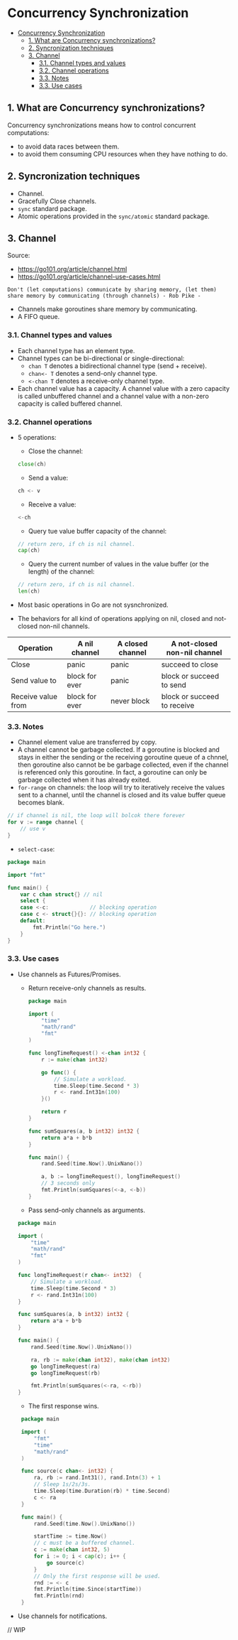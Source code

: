 # Concurrency Synchronization

- [Concurrency Synchronization](#concurrency-synchronization)
  - [1. What are Concurrency synchronizations?](#1-what-are-concurrency-synchronizations)
  - [2. Syncronization techniques](#2-syncronization-techniques)
  - [3. Channel](#3-channel)
    - [3.1. Channel types and values](#31-channel-types-and-values)
    - [3.2. Channel operations](#32-channel-operations)
    - [3.3. Notes](#33-notes)
    - [3.3. Use cases](#33-use-cases)

## 1. What are Concurrency synchronizations?

Concurrency synchronizations means how to control concurrent computations:

- to avoid data races between them.
- to avoid them consuming CPU resources when they have nothing to do.

## 2. Syncronization techniques

- Channel.
- Gracefully Close channels.
- `sync` standard package.
- Atomic operations provided in the `sync/atomic` standard package.

## 3. Channel

Source:

- https://go101.org/article/channel.html
- https://go101.org/article/channel-use-cases.html

```
Don't (let computations) communicate by sharing memory, (let them) share memory by communicating (through channels) - Rob Pike -
```

- Channels make goroutines share memory by communicating.
- A FIFO queue.

### 3.1. Channel types and values

- Each channel type has an element type.
- Channel types can be bi-directional or single-directional:
  - `chan T` denotes a bidirectional channel type (send + receive).
  - `chan<- T` denotes a send-only channel type.
  - `<-chan T` denotes a receive-only channel type.
- Each channel value has a capacity. A channel value with a zero capacity is called unbuffered channel and a channel value with a non-zero capacity is called buffered channel.

### 3.2. Channel operations

- 5 operations:

  - Close the channel:

  ```go
  close(ch)
  ```

  - Send a value:

  ```go
  ch <- v
  ```

  - Receive a value:

  ```go
  <-ch
  ```

  - Query tue value buffer capacity of the channel:

  ```go
  // return zero, if ch is nil channel.
  cap(ch)
  ```

  - Query the current number of values in the value buffer (or the length) of the channel:

  ```go
  // return zero, if ch is nil channel.
  len(ch)
  ```

- Most basic operations in Go are not sysnchronized.
- The behaviors for all kind of operations applying on nil, closed and not-closed non-nil channels.

| Operation          | A nil channel  | A closed channel | A not-closed non-nil channel |
| ------------------ | -------------- | ---------------- | ---------------------------- |
| Close              | panic          | panic            | succeed to close             |
| Send value to      | block for ever | panic            | block or succeed to send     |
| Receive value from | block for ever | never block      | block or succeed to receive  |

### 3.3. Notes

- Channel element value are transferred by copy.
- A channel cannot be garbage collected. If a goroutine is blocked and stays in either the sending or the receiving goroutine queue of a chnnel, then goroutine also cannot be be garbage collected, even if the channel is referenced only this goroutine. In fact, a goroutine can only be garbage collected when it has already exited.
- `for-range` on channels: the loop will try to iteratively receive the values sent to a channel, until the channel is closed and its value buffer queue becomes blank.

```go
// if channel is nil, the loop will bolcok there forever
for v := range channel {
    // use v
}
```

- `select-case`:

```go
package main

import "fmt"

func main() {
    var c chan struct{} // nil
    select {
    case <-c:             // blocking operation
    case c <- struct{}{}: // blocking operation
    default:
        fmt.Println("Go here.")
    }
}
```

### 3.3. Use cases

- Use channels as Futures/Promises.

  - Return receive-only channels as results.

    ```go
    package main

    import (
        "time"
        "math/rand"
        "fmt"
    )

    func longTimeRequest() <-chan int32 {
        r := make(chan int32)

        go func() {
            // Simulate a workload.
            time.Sleep(time.Second * 3)
            r <- rand.Int31n(100)
        }()

        return r
    }

    func sumSquares(a, b int32) int32 {
        return a*a + b*b
    }

    func main() {
        rand.Seed(time.Now().UnixNano())

        a, b := longTimeRequest(), longTimeRequest()
        // 3 seconds only
        fmt.Println(sumSquares(<-a, <-b))
    }
    ```

  - Pass send-only channels as arguments.

  ```go
  package main

  import (
      "time"
      "math/rand"
      "fmt"
  )

  func longTimeRequest(r chan<- int32)  {
      // Simulate a workload.
      time.Sleep(time.Second * 3)
      r <- rand.Int31n(100)
  }

  func sumSquares(a, b int32) int32 {
      return a*a + b*b
  }

  func main() {
      rand.Seed(time.Now().UnixNano())

      ra, rb := make(chan int32), make(chan int32)
      go longTimeRequest(ra)
      go longTimeRequest(rb)

      fmt.Println(sumSquares(<-ra, <-rb))
  }
  ```

  - The first response wins.

  ```go
   package main

   import (
       "fmt"
       "time"
       "math/rand"
   )

   func source(c chan<- int32) {
       ra, rb := rand.Int31(), rand.Intn(3) + 1
       // Sleep 1s/2s/3s.
       time.Sleep(time.Duration(rb) * time.Second)
       c <- ra
   }

   func main() {
       rand.Seed(time.Now().UnixNano())

       startTime := time.Now()
       // c must be a buffered channel.
       c := make(chan int32, 5)
       for i := 0; i < cap(c); i++ {
           go source(c)
       }
       // Only the first response will be used.
       rnd := <- c
       fmt.Println(time.Since(startTime))
       fmt.Println(rnd)
   }
  ```

- Use channels for notifications.

// WIP
